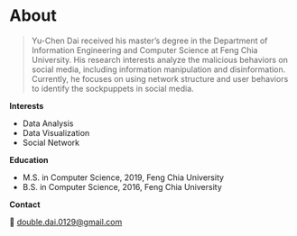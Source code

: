 # About

> Yu-Chen Dai received his master’s degree in the Department of Information Engineering and Computer Science at Feng Chia University. His research interests analyze the malicious behaviors on social media, including information manipulation and disinformation. Currently, he focuses on using network structure and user behaviors to identify the sockpuppets in social media.

**Interests**

+ Data Analysis
+ Data Visualization
+ Social Network

**Education**

+ M.S. in Computer Science, 2019, Feng Chia University
+ B.S. in Computer Science, 2016, Feng Chia University

**Contact**

📧 double.dai.0129@gmail.com
